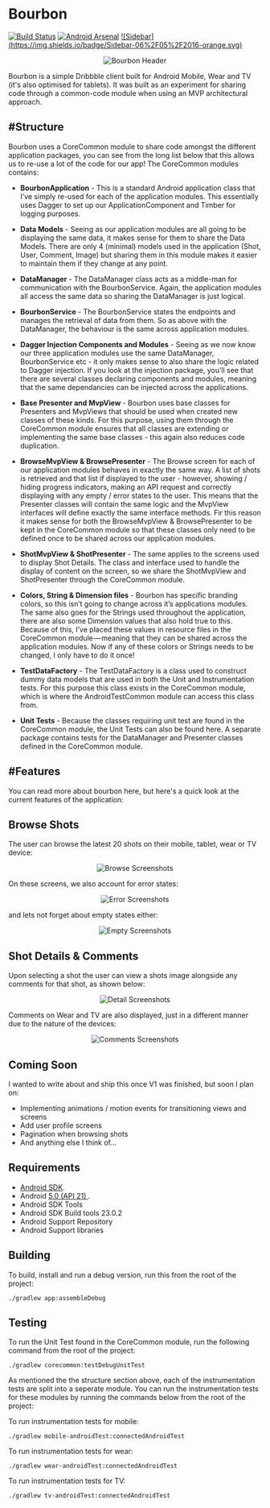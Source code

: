 Bourbon
=======
[![Build Status](https://travis-ci.org/hitherejoe/Bourbon.svg?branch=master)](https://travis-ci.org/hitherejoe/Bourbon) [![Android Arsenal](https://img.shields.io/badge/Android%20Arsenal-Bourbon-brightgreen.svg?style=flat)](http://android-arsenal.com/details/3/3544) [![Sidebar] (https://img.shields.io/badge/Sidebar-06%2F05%2F2016-orange.svg)](http://sidebar.io/2016/5/6)

<p align="center">
    <img src="images/header.png" alt="Bourbon Header"/>
</p>

Bourbon is a simple Dribbble client built for Android Mobile, Wear and TV (it's also optimised for tablets). It was built as an experiment for sharing code through a common-code module when using an MVP architectural approach.

#Structure
----------

Bourbon uses a CoreCommon module to share code amongst the different application packages, you can see from the long list below that this allows us to re-use a lot of the code for our app! The CoreCommon modules contains:

- **BourbonApplication** - This is a standard Android application class that I’ve simply re-used for each of the application modules. This essentially uses Dagger to set up our ApplicationComponent and Timber for logging purposes.

- **Data Models** - Seeing as our application modules are all going to be displaying the same data, it makes sense for them to share the Data Models. There are only 4 (minimal) models used in the application (Shot, User, Comment, Image) but sharing them in this module makes it easier to maintain them if they change at any point.

- **DataManager** - The DataManager class acts as a middle-man for communication with the BourbonService. Again, the application modules all access the same data so sharing the DataManager is just logical.

- **BourbonService** - The BourbonService states the endpoints and manages the retrieval of data from them. So as above with the DataManager, the behaviour is the same across application modules.

- **Dagger Injection Components and Modules** - Seeing as we now know our three application modules use the same DataManager, BourbonService etc - it only makes sense to also share the logic related to Dagger injection. If you look at the injection package, you’ll see that there are several classes declaring components and modules, meaning that the same dependancies can be injected across the applications.

- **Base Presenter and MvpView** - Bourbon uses base classes for Presenters and MvpViews that should be used when created new classes of these kinds. For this purpose, using them through the CoreCommon module ensures that all classes are extending or implementing the same base classes - this again also reduces code duplication.

- **BrowseMvpView & BrowsePresenter** - The Browse screen for each of our application modules behaves in exactly the same way. A list of shots is retrieved and that list if displayed to the user - however, showing / hiding progress indicators, making an API request and correctly displaying with any empty / error states to the user. This means that the Presenter classes will contain the same logic and the MvpView interfaces will define exactly the same interface methods. Fir this reason it makes sense for both the BrowseMvpView & BrowsePresenter to be kept in the CoreCommon module so that these classes only need to be defined once to be shared across our application modules.

- **ShotMvpView & ShotPresenter** - The same applies to the screens used to display Shot Details. The class and interface used to handle the display of content on the screen, so we share the ShotMvpView and ShotPresenter through the CoreCommon module.

- **Colors, String & Dimension files** - Bourbon has specific branding colors, so this isn’t going to change across it’s applications modules. The same also goes for the Strings used throughout the application, there are also some Dimension values that also hold true to this. Because of this, I’ve placed these values in resource files in the CoreCommon module — meaning that they can be shared across the application modules. Now if any of these colors or Strings needs to be changed, I only have to do it once!

- **TestDataFactory** - The TestDataFactory is a class used to construct dummy data models that are used in both the Unit and Instrumentation tests. For this purpose this class exists in the CoreCommon module, which is where the AndroidTestCommon module can access this class from.

- **Unit Tests** - Because the classes requiring unit test are found in the CoreCommon module, the Unit Tests can also be found here. A separate package contains tests for the DataManager and Presenter classes defined in the CoreCommon module.


#Features
---------

You can read more about bourbon here, but here's a quick look at the current features of the application:


Browse Shots
------------


The user can browse the latest 20 shots on their mobile, tablet, wear or TV device:


<p align="center">
    <img src="images/browse.png" alt="Browse Screenshots"/>
</p>


On these screens, we also account for error states:


<p align="center">
    <img src="images/error.png" alt="Error Screenshots"/>
</p>


and lets not forget about empty states either:


<p align="center">
    <img src="images/empty.png" alt="Empty Screenshots"/>
</p>


Shot Details & Comments
-----------------------

Upon selecting a shot the user can view a shots image alongside any comments for that shot, as shown below:


<p align="center">
    <img src="images/detail.png" alt="Detail Screenshots"/>
</p>


Comments on Wear and TV are also displayed, just in a different manner due to the nature of the devices:


<p align="center">
    <img src="images/comments.png" alt="Comments Screenshots"/>
</p>


Coming Soon
-----------------------

I wanted to write about and ship this once V1 was finished, but soon I plan on:

- Implementing animations / motion events for transitioning views and screens
- Add user profile screens
- Pagination when browsing shots
- And anything else I think of...


Requirements
------------

 - [Android SDK](http://developer.android.com/sdk/index.html).
 - Android [5.0 (API 21) ](http://developer.android.com/tools/revisions/platforms.html#5.0).
 - Android SDK Tools
 - Android SDK Build tools 23.0.2
 - Android Support Repository
 - Android Support libraries

Building
--------

To build, install and run a debug version, run this from the root of the project:

    ./gradlew app:assembleDebug
    
    
Testing
-------

To run the Unit Test found in the CoreCommon module, run the following command from the root of the project:

	./gradlew corecommon:testDebugUnitTest

As mentioned the the structure section above, each of the instrumentation tests are split into a seperate module. You can run the instrumentation tests for these modules by running the commands below from the root of the project:


To run instrumentation tests for mobile:

	./gradlew mobile-androidTest:connectedAndroidTest


To run instrumentation tests for wear:

	./gradlew wear-androidTest:connectedAndroidTest


To run instrumentation tests for TV:

	./gradlew tv-androidTest:connectedAndroidTest
